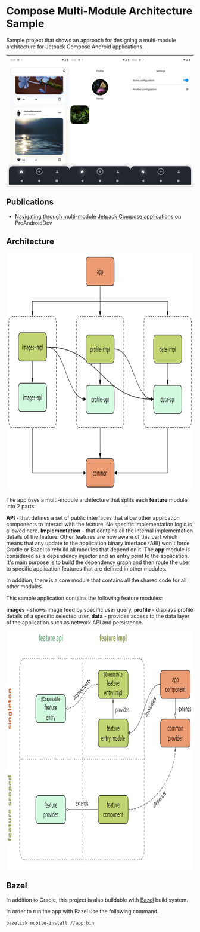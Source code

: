 # Compose Multi-Module Architecture Sample
Sample project that shows an approach for designing a multi-module architecture for Jetpack Compose
Android applications.

<div>
  <table><tr><td>
    <img align="center" src="cover.jpg" alt="App screenshots" width="650">
  </td></tr></table>
</div>

## Publications
- [Navigating through multi-module Jetpack Compose applications](https://proandroiddev.com/6c9a31fa12b6)
on ProAndroidDev
  
## Architecture

<div>
  <img align="center" src="app_arch.png" alt="Architecture" height="640">
</div>

The app uses a multi-module architecture that splits each **feature** module into 2 parts:

**API** - that defines a set of public interfaces that allow other application components to interact with the feature. No specific implementation logic is allowed here.
**Implementation** - that contains all the internal implementation details of the feature. Other features are now aware of this part which means that any update to the application binary interface (ABI) won't force Gradle or Bazel to rebuild all modules that depend on it.
The **app** module is considered as a dependency injector and an entry point to the application. It's main purpose is to build the dependency graph and then route the user to specific application features that are defined in other modules.

In addition, there is a core module that contains all the shared code for all other modules.

This sample application contains the following feature modules:

**images** - shows image feed by specific user query.
**profile** - displays profile details of a specific selected user.
**data** - provides access to the data layer of the application such as network API and persistence.

<div>
  <img align="center" src="feature_arch.png" alt="Feature Structure" height="640">
</div>

## Bazel
In addition to Gradle, this project is also buildable with [Bazel](https://bazel.build/) build system.

In order to run the app with Bazel use the following command.
```shell
bazelisk mobile-install //app:bin
```
